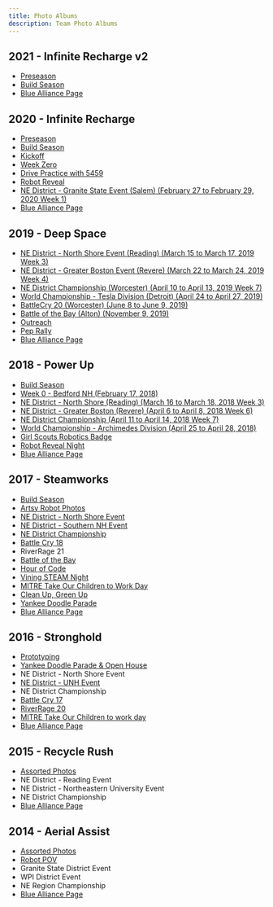 ```yaml
---
title: Photo Albums
description: Team Photo Albums
---
```


## 2021 - Infinite Recharge v2
- [Preseason](https://photos.app.goo.gl/R8RYvWZveXehZe53A)
- [Build Season](https://photos.app.goo.gl/xfF2GpdJiGmouwkC9)
- [Blue Alliance Page](https://www.thebluealliance.com/team/4909/2021)

## 2020 - Infinite Recharge
- [Preseason](https://photos.app.goo.gl/DkecnqdyizbJRteT7)
- [Build Season](https://photos.app.goo.gl/QAKrXrcLr3J7FSa58)
- [Kickoff](https://photos.app.goo.gl/6C7745ixHknBahoV9)
- [Week Zero](https://photos.app.goo.gl/nrut4YSxo4ssLp3RA)
- [Drive Practice with 5459](https://photos.app.goo.gl/qSaoDbc5mwhLECNY6)
- [Robot Reveal](https://photos.app.goo.gl/y8FogyjtLz34S7uE6)
- [NE District - Granite State Event (Salem) (February 27 to February 29, 2020 Week 1)](https://photos.app.goo.gl/EGPyGoAGDweEVyUC8)
- [Blue Alliance Page](https://www.thebluealliance.com/team/4909/2020)

## 2019 - Deep Space
- [NE District - North Shore Event (Reading) (March 15 to March 17, 2019 Week 3)](https://photos.app.goo.gl/hqvmHNnhV5ZbpvsZ6)
- [NE District - Greater Boston Event (Revere) (March 22 to March 24, 2019 Week 4)](https://photos.app.goo.gl/kn8MA2RGy7evsLE1A)
- [NE District Championship (Worcester) (April 10 to April 13, 2019 Week 7)](https://photos.app.goo.gl/1LX1MwCeawoE1Nvm9)
- [World Championship - Tesla Division (Detroit) (April 24 to April 27, 2019)](https://photos.app.goo.gl/uXSur1paU4gK3zgw8)
- [BattleCry 20 (Worcester) (June 8 to June 9, 2019)](https://photos.app.goo.gl/mvPEjJus4YNL49CH9)
- [Battle of the Bay (Alton) (November 9, 2019)](https://photos.app.goo.gl/M6nZ2E1zJ3DDKVaQ6)
- [Outreach](https://photos.app.goo.gl/EwD2jUjvMaoLTYTV9)
- [Pep Rally](https://photos.app.goo.gl/9fL8Y99LkHEhVmFd6)
- [Blue Alliance Page](https://www.thebluealliance.com/team/4909/2019)

## 2018 - Power Up
- [Build Season](https://photos.app.goo.gl/YyYUIDdQWe3Pv9QS2)
- [Week 0 - Bedford NH (February 17, 2018)](https://photos.app.goo.gl/buMK0VfONbOEvbnl1)
- [NE District - North Shore (Reading) (March 16 to March 18, 2018 Week 3)](https://photos.app.goo.gl/K4iCfzVkFJZzEtRT6)
- [NE District - Greater Boston (Revere) (April 6 to April 8, 2018 Week 6)](https://photos.app.goo.gl/SvdvVi3n45SYG0mN2)
- [NE District Championship (April 11 to April 14, 2018 Week 7)](https://photos.app.goo.gl/DOGx7sTwde9GdKfz2)
- [World Championship - Archimedes Division (April 25 to April 28, 2018)](https://photos.app.goo.gl/L0297Yv3q1gJvunl2)
- [Girl Scouts Robotics Badge](https://photos.app.goo.gl/3xvYackZwZuXG6OD2)
- [Robot Reveal Night](https://photos.app.goo.gl/FG0WM32Zd438A4k73)
- [Blue Alliance Page](https://www.thebluealliance.com/team/4909/2018)

## 2017 - Steamworks
- [Build Season](https://goo.gl/photos/YkKejmqAJGVavtUz9)
- [Artsy Robot Photos](https://goo.gl/photos/h5psbmVCEd2qvUdJ8)
- [NE District - North Shore Event](https://goo.gl/photos/gDK6yDKWiLNHRzfe8)
- [NE District - Southern NH Event](https://goo.gl/photos/ZFZr7Mz1XEnLfnXM8)
- [NE District Championship](https://goo.gl/photos/LtQ7jN6CwBL2UScp6)
- [Battle Cry 18](https://goo.gl/photos/oTRzQfD5htDNbUgJ8)
- RiverRage 21
- [Battle of the Bay](https://photos.app.goo.gl/2A6cBbvVSZgLDbHG2)
- [Hour of Code](https://goo.gl/photos/kGqE2fa2fwspLKRg6)
- [Vining STEAM Night](https://goo.gl/photos/juuoj6CJoRCNaDkN7)
- [MITRE Take Our Children to Work Day](https://goo.gl/photos/jLC2DGDgQ1qGz8NK6)
- [Clean Up, Green Up](https://goo.gl/photos/Y8DrmzWae2HZKKmcA)
- [Yankee Doodle Parade](https://photos.app.goo.gl/vsYbdrwqyOQfKVRA3)
- [Blue Alliance Page](https://www.thebluealliance.com/team/4909/2017)

## 2016 - Stronghold
- [Prototyping](https://photos.app.goo.gl/bVvjGi7hF3GrfaMP8)
- [Yankee Doodle Parade & Open House](https://goo.gl/photos/T18P23Z2TS4MviUh7)
- NE District - North Shore Event
- [NE District - UNH Event](https://goo.gl/photos/gpELa1cHwrr4doFv8)
- NE District Championship
- [Battle Cry 17](https://goo.gl/photos/smRh2dCm7KTuBQs39)
- [RiverRage 20](https://goo.gl/photos/LA7grfijNDaP86SE9)
- [MITRE Take Our Children to work day](https://goo.gl/photos/5HBLcWHgDhSBBETz7)
- [Blue Alliance Page](https://www.thebluealliance.com/team/4909/2016)

## 2015 - Recycle Rush
- [Assorted Photos](https://photos.app.goo.gl/x8St247pNvtD6d1s8)
- NE District - Reading Event
- NE District - Northeastern University Event
- NE District Championship
- [Blue Alliance Page](https://www.thebluealliance.com/team/4909/2015)

## 2014 - Aerial Assist
- [Assorted Photos](https://photos.app.goo.gl/4Ec6JAVhC251AyrV9)
- [Robot POV](https://photos.app.goo.gl/XQHGXgYK82HqciDa7)
- Granite State District Event
- WPI District Event
- NE Region Championship
- [Blue Alliance Page](https://www.thebluealliance.com/team/4909/2014)